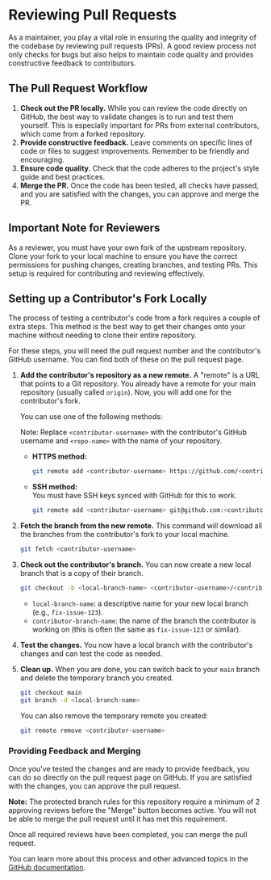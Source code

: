 # Reviewing Pull Requests

As a maintainer, you play a vital role in ensuring the quality and integrity of the codebase by reviewing pull requests (PRs). A good review process not only checks for bugs but also helps to maintain code quality and provides constructive feedback to contributors.

## The Pull Request Workflow

1. **Check out the PR locally.** While you can review the code directly on GitHub, the best way to validate changes is to run and test them yourself. This is especially important for PRs from external contributors, which come from a forked repository.
2. **Provide constructive feedback.** Leave comments on specific lines of code or files to suggest improvements. Remember to be friendly and encouraging.
3. **Ensure code quality.** Check that the code adheres to the project's style guide and best practices.
4. **Merge the PR.** Once the code has been tested, all checks have passed, and you are satisfied with the changes, you can approve and merge the PR.

## Important Note for Reviewers

As a reviewer, you must have your own fork of the upstream repository. Clone your fork to your local machine to ensure you have the correct permissions for pushing changes, creating branches, and testing PRs. This setup is required for contributing and reviewing effectively.

## Setting up a Contributor's Fork Locally

The process of testing a contributor's code from a fork requires a couple of extra steps. This method is the best way to get their changes onto your machine without needing to clone their entire repository.

For these steps, you will need the pull request number and the contributor's GitHub username. You can find both of these on the pull request page.

1. **Add the contributor's repository as a new remote.** A "remote" is a URL that points to a Git repository. You already have a remote for your main repository (usually called `origin`). Now, you will add one for the contributor's fork.

    You can use one of the following methods:

    Note: Replace `<contributor-username>` with the contributor's GitHub username and `<repo-name>` with the name of your repository.

    - **HTTPS method:**

      ```bash
      git remote add <contributor-username> https://github.com/<contributor-username>/<repo-name>.git
      ```

    - **SSH method:**  
      You must have SSH keys synced with GitHub for this to work.

      ```bash
      git remote add <contributor-username> git@github.com:<contributor-username>/<repo-name>.git
      ```

2. **Fetch the branch from the new remote.** This command will download all the branches from the contributor's fork to your local machine.

    ```bash
    git fetch <contributor-username>
    ```

3. **Check out the contributor's branch.** You can now create a new local branch that is a copy of their branch.

    ```bash
    git checkout -b <local-branch-name> <contributor-username>/<contributor-branch-name>
    ```

    - `local-branch-name`: a descriptive name for your new local branch (e.g., `fix-issue-123`).
    - `contributor-branch-name`: the name of the branch the contributor is working on (this is often the same as `fix-issue-123` or similar).

4. **Test the changes.** You now have a local branch with the contributor's changes and can test the code as needed.

5. **Clean up.** When you are done, you can switch back to your `main` branch and delete the temporary branch you created.

    ```bash
    git checkout main
    git branch -d <local-branch-name>
    ```

    You can also remove the temporary remote you created:

    ```bash
    git remote remove <contributor-username>
    ```

### Providing Feedback and Merging

Once you've tested the changes and are ready to provide feedback, you can do so directly on the pull request page on GitHub. If you are satisfied with the changes, you can approve the pull request.

**Note:** The protected branch rules for this repository require a minimum of 2 approving reviews before the "Merge" button becomes active. You will not be able to merge the pull request until it has met this requirement.

Once all required reviews have been completed, you can merge the pull request.

You can learn more about this process and other advanced topics in the [GitHub documentation](https://docs.github.com/en/pull-requests/collaborating-with-pull-requests/reviewing-changes-in-pull-requests "null").
